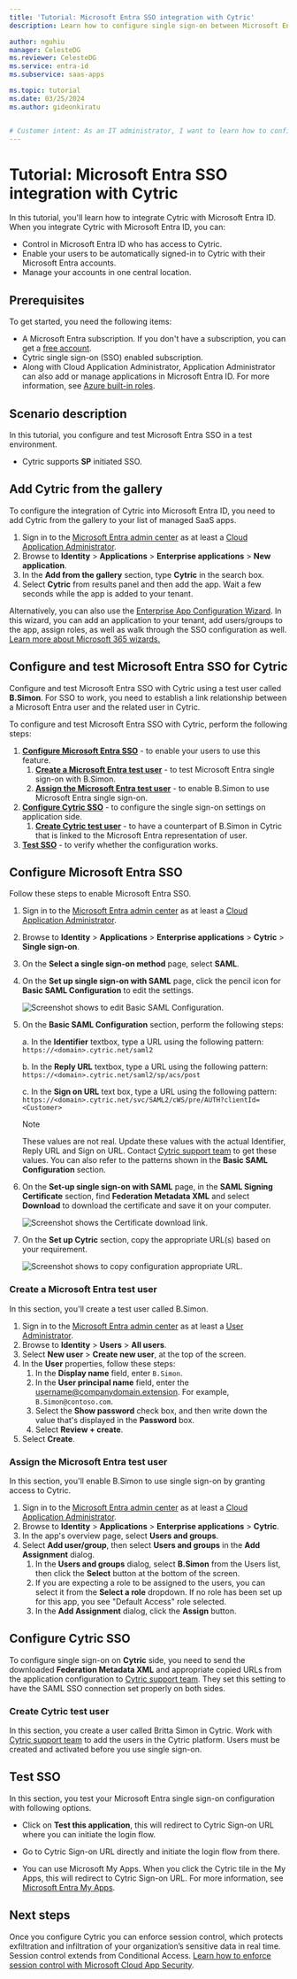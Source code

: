 ```yaml
---
title: 'Tutorial: Microsoft Entra SSO integration with Cytric'
description: Learn how to configure single sign-on between Microsoft Entra ID and Cytric.

author: nguhiu
manager: CelesteDG
ms.reviewer: CelesteDG
ms.service: entra-id
ms.subservice: saas-apps

ms.topic: tutorial
ms.date: 03/25/2024
ms.author: gideonkiratu


# Customer intent: As an IT administrator, I want to learn how to configure single sign-on between Microsoft Entra ID and Cytric so that I can control who has access to Cytric, enable automatic sign-in with Microsoft Entra accounts, and manage my accounts in one central location.
---
```


# Tutorial: Microsoft Entra SSO integration with Cytric

In this tutorial, you'll learn how to integrate Cytric with Microsoft Entra ID. When you integrate Cytric with Microsoft Entra ID, you can:

* Control in Microsoft Entra ID who has access to Cytric.
* Enable your users to be automatically signed-in to Cytric with their Microsoft Entra accounts.
* Manage your accounts in one central location.

## Prerequisites

To get started, you need the following items:

* A Microsoft Entra subscription. If you don't have a subscription, you can get a [free account](https://azure.microsoft.com/free/).
* Cytric single sign-on (SSO) enabled subscription.
* Along with Cloud Application Administrator, Application Administrator can also add or manage applications in Microsoft Entra ID.
For more information, see [Azure built-in roles](~/identity/role-based-access-control/permissions-reference.md).

## Scenario description

In this tutorial, you configure and test Microsoft Entra SSO in a test environment.

* Cytric supports **SP** initiated SSO.

## Add Cytric from the gallery

To configure the integration of Cytric into Microsoft Entra ID, you need to add Cytric from the gallery to your list of managed SaaS apps.

1. Sign in to the [Microsoft Entra admin center](https://entra.microsoft.com) as at least a [Cloud Application Administrator](~/identity/role-based-access-control/permissions-reference.md#cloud-application-administrator).
1. Browse to **Identity** > **Applications** > **Enterprise applications** > **New application**.
1. In the **Add from the gallery** section, type **Cytric** in the search box.
1. Select **Cytric** from results panel and then add the app. Wait a few seconds while the app is added to your tenant.

Alternatively, you can also use the [Enterprise App Configuration Wizard](https://portal.office.com/AdminPortal/home?Q=Docs#/azureadappintegration). In this wizard, you can add an application to your tenant, add users/groups to the app, assign roles, as well as walk through the SSO configuration as well. [Learn more about Microsoft 365 wizards.](/microsoft-365/admin/misc/azure-ad-setup-guides)

<a name='configure-and-test-azure-ad-sso-for-cytric'></a>

## Configure and test Microsoft Entra SSO for Cytric

Configure and test Microsoft Entra SSO with Cytric using a test user called **B.Simon**. For SSO to work, you need to establish a link relationship between a Microsoft Entra user and the related user in Cytric.

To configure and test Microsoft Entra SSO with Cytric, perform the following steps:

1. **[Configure Microsoft Entra SSO](#configure-azure-ad-sso)** - to enable your users to use this feature.
    1. **[Create a Microsoft Entra test user](#create-an-azure-ad-test-user)** - to test Microsoft Entra single sign-on with B.Simon.
    1. **[Assign the Microsoft Entra test user](#assign-the-azure-ad-test-user)** - to enable B.Simon to use Microsoft Entra single sign-on.
1. **[Configure Cytric SSO](#configure-cytric-sso)** - to configure the single sign-on settings on application side.
    1. **[Create Cytric test user](#create-cytric-test-user)** - to have a counterpart of B.Simon in Cytric that is linked to the Microsoft Entra representation of user.
1. **[Test SSO](#test-sso)** - to verify whether the configuration works.

<a name='configure-azure-ad-sso'></a>

## Configure Microsoft Entra SSO

Follow these steps to enable Microsoft Entra SSO.

1. Sign in to the [Microsoft Entra admin center](https://entra.microsoft.com) as at least a [Cloud Application Administrator](~/identity/role-based-access-control/permissions-reference.md#cloud-application-administrator).
1. Browse to **Identity** > **Applications** > **Enterprise applications** > **Cytric** > **Single sign-on**.
1. On the **Select a single sign-on method** page, select **SAML**.
1. On the **Set up single sign-on with SAML** page, click the pencil icon for **Basic SAML Configuration** to edit the settings.

    ![Screenshot shows to edit Basic SAML Configuration.](common/edit-urls.png "Basic Configuration")

1. On the **Basic SAML Configuration** section, perform the following steps:

    a. In the **Identifier** textbox, type a URL using the following pattern:
    `https://<domain>.cytric.net/saml2`

    b. In the **Reply URL** textbox, type a URL using the following pattern:
    `https://<domain>.cytric.net/saml2/sp/acs/post`

    c. In the **Sign on URL** text box, type a URL using the following pattern:
    `https://<domain>.cytric.net/svc/SAML2/cWS/pre/AUTH?clientId=<Customer>`

    > [!Note]
    > These values are not real. Update these values with the actual Identifier, Reply URL and Sign on URL. Contact [Cytric support team](mailto:ifao.cgs@amadeus.com) to get these values. You can also refer to the patterns shown in the **Basic SAML Configuration** section.

1. On the **Set-up single sign-on with SAML** page, in the **SAML Signing Certificate** section,  find **Federation Metadata XML** and select **Download** to download the certificate and save it on your computer.

    ![Screenshot shows the Certificate download link.](common/metadataxml.png "Certificate")

1. On the **Set up Cytric** section, copy the appropriate URL(s) based on your requirement.

	![Screenshot shows to copy configuration appropriate URL.](common/copy-configuration-urls.png "Attributes")  

<a name='create-an-azure-ad-test-user'></a>

### Create a Microsoft Entra test user

In this section, you'll create a test user called B.Simon.

1. Sign in to the [Microsoft Entra admin center](https://entra.microsoft.com) as at least a [User Administrator](~/identity/role-based-access-control/permissions-reference.md#user-administrator).
1. Browse to **Identity** > **Users** > **All users**.
1. Select **New user** > **Create new user**, at the top of the screen.
1. In the **User** properties, follow these steps:
   1. In the **Display name** field, enter `B.Simon`.  
   1. In the **User principal name** field, enter the username@companydomain.extension. For example, `B.Simon@contoso.com`.
   1. Select the **Show password** check box, and then write down the value that's displayed in the **Password** box.
   1. Select **Review + create**.
1. Select **Create**.

<a name='assign-the-azure-ad-test-user'></a>

### Assign the Microsoft Entra test user

In this section, you'll enable B.Simon to use single sign-on by granting access to Cytric.

1. Sign in to the [Microsoft Entra admin center](https://entra.microsoft.com) as at least a [Cloud Application Administrator](~/identity/role-based-access-control/permissions-reference.md#cloud-application-administrator).
1. Browse to **Identity** > **Applications** > **Enterprise applications** > **Cytric**.
1. In the app's overview page, select **Users and groups**.
1. Select **Add user/group**, then select **Users and groups** in the **Add Assignment** dialog.
   1. In the **Users and groups** dialog, select **B.Simon** from the Users list, then click the **Select** button at the bottom of the screen.
   1. If you are expecting a role to be assigned to the users, you can select it from the **Select a role** dropdown. If no role has been set up for this app, you see "Default Access" role selected.
   1. In the **Add Assignment** dialog, click the **Assign** button.

## Configure Cytric SSO

To configure single sign-on on **Cytric** side, you need to send the downloaded **Federation Metadata XML** and appropriate copied URLs from the application configuration to [Cytric support team](mailto:ifao.cgs@amadeus.com). They set this setting to have the SAML SSO connection set properly on both sides.

### Create Cytric test user

In this section, you create a user called Britta Simon in Cytric. Work with [Cytric support team](mailto:ifao.cgs@amadeus.com) to add the users in the Cytric platform. Users must be created and activated before you use single sign-on.

## Test SSO 

In this section, you test your Microsoft Entra single sign-on configuration with following options. 

* Click on **Test this application**, this will redirect to Cytric Sign-on URL where you can initiate the login flow. 

* Go to Cytric Sign-on URL directly and initiate the login flow from there.

* You can use Microsoft My Apps. When you click the Cytric tile in the My Apps, this will redirect to Cytric Sign-on URL. For more information, see [Microsoft Entra My Apps](/azure/active-directory/manage-apps/end-user-experiences#azure-ad-my-apps).

## Next steps

Once you configure Cytric you can enforce session control, which protects exfiltration and infiltration of your organization’s sensitive data in real time. Session control extends from Conditional Access. [Learn how to enforce session control with Microsoft Cloud App Security](/cloud-app-security/proxy-deployment-aad).
